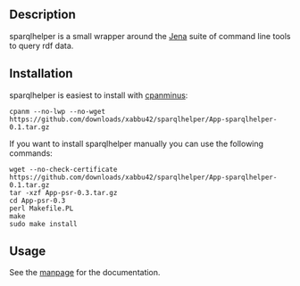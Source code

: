 Description
-----------

sparqlhelper is a small wrapper around the
[Jena](http://incubator.apache.org/jena/) suite of command line tools
to query rdf data. 

Installation
------------

sparqlhelper is easiest to install with [cpanminus](http://search.cpan.org/~miyagawa/App-cpanminus-1.1006/lib/App/cpanminus.pm):

    cpanm --no-lwp --no-wget https://github.com/downloads/xabbu42/sparqlhelper/App-sparqlhelper-0.1.tar.gz

If you want to install sparqlhelper manually you can use the following commands:

    wget --no-check-certificate https://github.com/downloads/xabbu42/sparqlhelper/App-sparqlhelper-0.1.tar.gz
    tar -xzf App-psr-0.3.tar.gz
    cd App-psr-0.3
    perl Makefile.PL
    make
    sudo make install


Usage
-----

See the [manpage](blob/master/Manpage.md) for the documentation.
